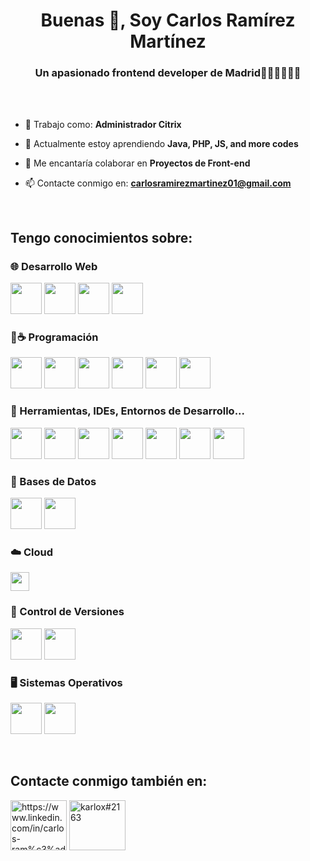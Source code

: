 <!-- Hi there 👋

**carlosramirezmartinez/carlosramirezmartinez** is a ✨ _special_ ✨ repository because its `README.md` (this file) appears on your GitHub profile.

Here are some ideas to get you started:

- 🔭 I’m currently working on ...
- 🌱 I’m currently learning ...
- 👯 I’m looking to collaborate on ...
- 🤔 I’m looking for help with ...
- 💬 Ask me about ...
- 📫 How to reach me: ...
- 😄 Pronouns: ...
- ⚡ Fun fact: ...
-->

<h1 align="center">Buenas 👋, Soy Carlos Ramírez Martínez</h1>
<h3 align="center">Un apasionado frontend developer de Madrid👨‍💻👨‍💻👨‍💻</h3>
<br><br>

- 🔭 Trabajo como: **Administrador Citrix**

- 🌱 Actualmente estoy aprendiendo **Java, PHP, JS, and more codes**

- 👯 Me encantaría colaborar en **Proyectos de Front-end**

- 📫 Contacte conmigo en: **carlosramirezmartinez01@gmail.com**

<br>


## Tengo conocimientos sobre:

### 🌐 Desarrollo Web
<p>
<img height="50" src="https://user-images.githubusercontent.com/25181517/192158954-f88b5814-d510-4564-b285-dff7d6400dad.png">
<img height="50" src="https://user-images.githubusercontent.com/25181517/183898674-75a4a1b1-f960-4ea9-abcb-637170a00a75.png">
<img height="50" src="https://user-images.githubusercontent.com/25181517/183898054-b3d693d4-dafb-4808-a509-bab54cf5de34.png">
<img height="50" src="https://user-images.githubusercontent.com/25181517/192158957-b1256181-356c-46a3-beb9-487af08a6266.png">
  
  
 </p> 


### 🐘☕ Programación
<p>
<img height="50" src="https://user-images.githubusercontent.com/25181517/183570228-6a040b9f-3ddf-47a2-a201-743121dac664.png">
<img height="50" src="https://user-images.githubusercontent.com/25181517/117201156-9a724800-adec-11eb-9a9d-3cd0f67da4bc.png">
<img height="50" src="https://user-images.githubusercontent.com/25181517/117447155-6a868a00-af3d-11eb-9cfe-245df15c9f3f.png">
<img height="50" src="https://user-images.githubusercontent.com/25181517/183890595-779a7e64-3f43-4634-bad2-eceef4e80268.png">
<img height="50" src="https://user-images.githubusercontent.com/25181517/121401671-49102800-c959-11eb-9f6f-74d49a5e1774.png">
<img height="50" src="https://user-images.githubusercontent.com/25181517/183568594-85e280a7-0d7e-4d1a-9028-c8c2209e073c.png">  
  
  
</p>


### 🔨 Herramientas, IDEs, Entornos de Desarrollo...

<p>
<img height="50" src="https://user-images.githubusercontent.com/25181517/192108891-d86b6220-e232-423a-bf5f-90903e6887c3.png">
<img height="50" src="https://user-images.githubusercontent.com/25181517/192108892-6e9b5cdf-4e35-4a70-ad9a-801a93a07c1c.png">
<img height="50" src="https://user-images.githubusercontent.com/25181517/190887576-6653f877-8439-4521-82f3-403086ead892.png">
<img height="50" src="https://www.blackhillsinfosec.com/wp-content/uploads/2017/04/powershell-1024x766.png">
<img height="50" src="https://user-images.githubusercontent.com/25181517/192108889-232b3431-a585-4b36-a62d-9078bd3641d9.png">
<img height="50" src="https://user-images.githubusercontent.com/25181517/192108895-20dc3343-43e3-4a54-a90e-13a4abbc57b9.png">
<img height="50" src="https://user-images.githubusercontent.com/25181517/183912952-83784e94-629d-4c34-a961-ae2ae795b662.png">
</p>

### 💾 Bases de Datos
<p>

<img height="50" src="https://user-images.githubusercontent.com/25181517/183896128-ec99105a-ec1a-4d85-b08b-1aa1620b2046.png">
<img height="50" src="https://camo.githubusercontent.com/f58a3c76218873e64355cdfc8415e40d8a865c835930084289cc09a5d42aa7de/68747470733a2f2f63646e2d7777772e696e666f6269702e636f6d2f77702d636f6e74656e742f75706c6f6164732f323032302f31302f31343133353934322f6f7261636c652d6c6f676f2e706e67">

</p>

### ☁️ Cloud
<p>
  <img height="30" src="https://github.com/citrix/workspace-windows-storebrowse/blob/master/material/img/citrixlogoblack.png">
  
</p>

### 🧰 Control de Versiones
<p>
<img height="50" src="https://user-images.githubusercontent.com/25181517/192108372-f71d70ac-7ae6-4c0d-8395-51d8870c2ef0.png">
<img height="50" src="https://user-images.githubusercontent.com/25181517/192108374-8da61ba1-99ec-41d7-80b8-fb2f7c0a4948.png">

</p>



### 🖥️ Sistemas Operativos
<p>

<img height="50" src="https://user-images.githubusercontent.com/25181517/186884150-05e9ff6d-340e-4802-9533-2c3f02363ee3.png">
<img height="50" src="https://user-images.githubusercontent.com/25181517/186884153-99edc188-e4aa-4c84-91b0-e2df260ebc33.png">
  
</p>

<br>

## Contacte conmigo también en:
<p align="left">
<a href="https://www.linkedin.com/in/carlos-ramirez-martinez1/" target="blank"><img align="center" src="https://raw.githubusercontent.com/rahuldkjain/github-profile-readme-generator/master/src/images/icons/Social/linked-in-alt.svg" alt="https://www.linkedin.com/in/carlos-ram%c3%adrez-mart%c3%adnez-894b7824a/" height="80" width="90" /></a>
<a href="https://discord.gg/karlox#2163" target="blank"><img align="center" src="https://raw.githubusercontent.com/rahuldkjain/github-profile-readme-generator/master/src/images/icons/Social/discord.svg" alt="karlox#2163" height="80" width="90" /></a>
</p>



